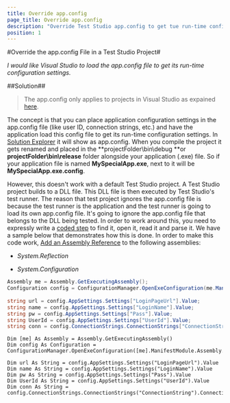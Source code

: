 ```yaml
---
title: Override app.config
page_title: Override app.config
description: "Override Test Studio app.config to get tue run-time configuration settings in Visual Studio."
position: 1
---
```

#Override the app.config File in a Test Studio Project#

*I would like Visual Studio to load the app.config file to get its run-time configuration settings.*

##Solution##

> The app.config only applies to projects in Visual Studio as expained <a href="http://msdn.microsoft.com/en-us/library/a65txexh.aspx" target="_blank">here</a>.

The concept is that you can place application configuration settings in the app.config file (like user ID, connection strings, etc.) and have the application load this config file to get its run-time configuration settings. In <a href="https://docs.microsoft.com/en-us/visualstudio/ide/use-solution-explorer?view=vs-2019" target="_blank">Solution Explorer</a> it will show as app.config. When you compile the project it gets renamed and placed in the **projectFolder\bin\debug **or **projectFolder\bin\release** folder alongside your application (.exe) file. So if your application file is named **MySpecialApp.exe**, next to it will be **MySpecialApp.exe.config**.
 
However, this doesn't work with a default Test Studio project. A Test Studio project builds to a DLL file. This DLL file is then executed by Test Studio's test runner. The reason that test project ignores the app.config file is because the test runner is the application and the test runner is going to load its own app.config file. It's going to ignore the app.config file that belongs to the DLL being tested. In order to work around this, you need to expressly write a <a href="/features/custom-steps/script-step" target="_blank">coded step</a> to find it, open it, read it and parse it. We have a sample below that demonstrates how this is done. In order to make this code work, <a href="/advanced-topics/coded-steps/add-assembly-reference" target="_blank">Add an Assembly Reference</a> to the following assemblies:

* *System.Reflection*

* *System.Configuration*

```C#
Assembly me = Assembly.GetExecutingAssembly();
Configuration config = ConfigurationManager.OpenExeConfiguration(me.ManifestModule.Assembly.Location);
  
string url = config.AppSettings.Settings["LoginPageUrl"].Value;
string name = config.AppSettings.Settings["LoginName"].Value;
string pw = config.AppSettings.Settings["Pass"].Value;
string UserId = config.AppSettings.Settings["UserId"].Value;
string conn = config.ConnectionStrings.ConnectionStrings["ConnectionString"].ConnectionString;
```
```VB
Dim [me] As Assembly = Assembly.GetExecutingAssembly()
Dim config As Configuration = ConfigurationManager.OpenExeConfiguration([me].ManifestModule.Assembly.Location)
 
Dim url As String = config.AppSettings.Settings("LoginPageUrl").Value
Dim name As String = config.AppSettings.Settings("LoginName").Value
Dim pw As String = config.AppSettings.Settings("Pass").Value
Dim UserId As String = config.AppSettings.Settings("UserId").Value
Dim conn As String = config.ConnectionStrings.ConnectionStrings("ConnectionString").ConnectionString
```